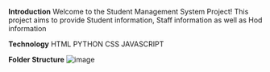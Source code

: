 **Introduction**
Welcome to the Student Management System Project! This project aims to provide Student information, Staff information as well as Hod information

**Technology**
HTML
PYTHON 
CSS
JAVASCRIPT

**Folder Structure**
![image](https://github.com/ANITAPATIL2814/Student-Management-System/assets/142707200/b664cd63-5d20-4bca-8de8-9bf9244267db)
